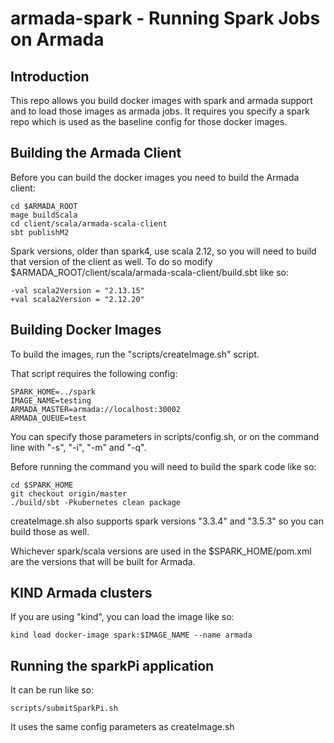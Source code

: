 # armada-spark  - Running Spark Jobs on Armada

## Introduction

This repo allows you build docker images with spark and armada support and to load those images as armada jobs.  It requires you specify a spark repo which is used as the baseline config for those docker images.

## Building the Armada Client
Before you can build the docker images you need to build the Armada client:
```
cd $ARMADA_ROOT
mage buildScala
cd client/scala/armada-scala-client
sbt publishM2
```

Spark versions, older than spark4, use scala 2.12, so you will need to build that version of the client as well.  To do so modify $ARMADA_ROOT/client/scala/armada-scala-client/build.sbt like so:

```
-val scala2Version = "2.13.15"
+val scala2Version = "2.12.20"
```
## Building Docker Images

To build the images, run the "scripts/createImage.sh" script.

That script requires the following config:
```
SPARK_HOME=../spark
IMAGE_NAME=testing
ARMADA_MASTER=armada://localhost:30002
ARMADA_QUEUE=test
```

You can specify those parameters in scripts/config.sh, or on the command line with "-s", "-i", "-m" and "-q".

Before running the command you will need to build the spark code like so:
```
cd $SPARK_HOME
git checkout origin/master
./build/sbt -Pkubernetes clean package
```
createImage.sh also supports spark versions "3.3.4" and "3.5.3" so you can build those as well.

Whichever spark/scala versions are used in the $SPARK_HOME/pom.xml are the versions that will be built for Armada.

## KIND Armada clusters
If you are using "kind", you can load the image like so:
```
kind load docker-image spark:$IMAGE_NAME --name armada
```

## Running the sparkPi application
It can be run like so:
```
scripts/submitSparkPi.sh
```
It uses the same config parameters as createImage.sh





